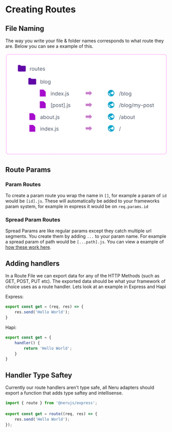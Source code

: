# Creating Routes

## File Naming

The way you write your file & folder names corresponds to what route they are. Below you can see a example of this.

![file name to route mapping](./file-tree.png)

## Route Params

### Param Routes

To create a param route you wrap the name in `[]`, for example a param of `id` would be `[id].js`. These will automatically be added to your frameworks param system, for example in express it would be on `req.params.id`

### Spread Param Routes

Spread Params are like regular params except they catch multiple url segments. You create them by adding `...` to your param name. For example a spread param of path would be `[...path].js`. You can view a example of [how these work here](https://kit.svelte.dev/docs/routing#advanced-routing-rest-parameters).

## Adding handlers

In a Route File we can export data for any of the HTTP Methods (such as GET, POST, PUT etc). The exported data should be what your framework of choice uses as a route handler. Lets look at an example in Express and Hapi

Express:

```js
export const get = (req, res) => {
    res.send('Hello World');
}
```

Hapi:

```js
export const get = {
    handler() {
        return 'Hello World';
    }
}
```

## Handler  Type Saftey

Currently our route handlers aren't type safe, all Neru adapters should export a function that adds type saftey and intellisense.

```js
import { route } from '@nerujs/express';

export const get = route((req, res) => {
    res.send('Hello World');
});
```